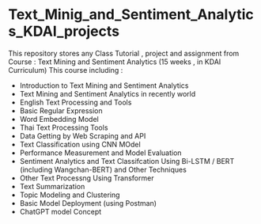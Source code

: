 # Text_Minig_and_Sentiment_Analytics_KDAI_projects
This repository stores any Class Tutorial  , project and assignment from Course : Text Mining and Sentiment Analytics (15 weeks ,  in KDAI Curriculum)
This course including :
- Introduction to Text Mining and Sentiment Analytics
- Text Mining and Sentiment Analytics in recently world
- English Text Processing and Tools
- Basic Regular Expression
- Word Embedding Model
- Thai Text Processing Tools
- Data Getting by Web Scraping and API
- Text Classification using CNN MOdel
- Performance Measurement and Model Evaluation
- Sentiment Analytics and Text Classifcation Using Bi-LSTM / BERT (including Wangchan-BERT) and Other Techniques
- Other Text Processng Using Transformer
- Text Summarization
- Topic Modeling and Clustering
- Basic Model Deployment (using Postman)
- ChatGPT model Concept 
